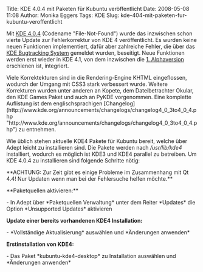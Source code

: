 Title: KDE 4.0.4 mit Paketen für Kubuntu veröffentlicht
Date: 2008-05-08 11:08
Author: Monika Eggers
Tags: KDE
Slug: kde-404-mit-paketen-fur-kubuntu-veroffentlicht

Mit [KDE
4.0.4](http://kde.org/announcements/announce-4.0.4.php "http://kde.org/announcements/announce-4.0.4.php") (Codename "File-Not-Found") wurde das inzwischen schon vierte
Update zur Fehlerkorrektur von KDE 4 veröffentlicht. Es wurden keine
neuen Funktionen implementiert, dafür aber zahlreiche Fehler, die über
das [KDE Bugtracking
System](http://bugs.kde.org/ "http://bugs.kde.org")
gemeldet wurden, beseitigt. Neue Funktionen werden erst wieder in KDE
4.1, von dem inzwischen die [1.
Alphaversion](../../../../nachrichten/software/kde/erste-testversion-von-kde-4-1-freigegeben "http://www.kubuntu-de.org/nachrichten/software/kde/erste-testversion-von-kde-4-1-freigegeben") erschienen ist, integriert.

</p>
Viele Korrektekturen sind in die Rendering-Engine KHTML eingeflossen,
wodurch der Umgang mit CSS3 stark verbessert wurde. Weitere Korrekturen
wurden unter anderen an Kopete, dem Dateibetrachter Okular, den KDE
Games Paket und auch an PyKDE vorgenommen. Eine komplette Auflistung ist
dem englischsprachigen
[Changelog](http://www.kde.org/announcements/changelogs/changelog4_0_3to4_0_4.php "http://www.kde.org/announcements/changelogs/changelog4_0_3to4_0_4.php") zu entnehmen.

</p>
<!--break--><!--break-->

Wie üblich stehen aktuelle KDE4 Pakete für Kubuntu bereit, welche über
Adept leicht zu installieren sind. Die Pakete werden nach
*/usr/lib/kde4* installiert, wodurch es möglich ist KDE3 und KDE4
parallel zu betreiben. Um KDE 4.0.4 zu installieren sind folgende
Schritte nötig:

</p>
**ACHTUNG: Zur Zeit gibt es einige Probleme im Zusammenhang mit Qt 4.4!
Nur Updaten wenn man bei der Fehlersuche helfen möchte.**

</p>
**Paketquellen aktivieren:**

</p>
-   In Adept über *Paketquellen Verwaltung* unter dem Reiter *Updates*
    die Option *Unsupported Updates* aktivieren

</p>
<strong>Update einer bereits vorhandenen KDE4 Installation:  

</strong>

</p>
-   *Vollständige Aktualisierung* auswählen und *Änderungen anwenden*

</p>
<strong>Erstinstallation von KDE4:  

</strong>

</p>
-   Das Paket *kubuntu-kde4-desktop* zu Installation auswählen und
    *Änderungen anwenden*

</p>

